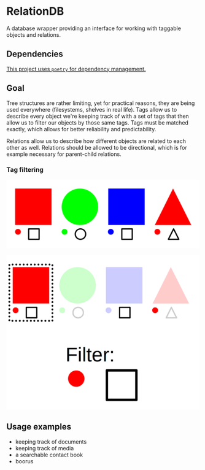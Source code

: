 # RelationDB

A database wrapper providing an interface for working with taggable objects and relations.

## Dependencies

[This project uses ``poetry`` for dependency management.](./pyproject.toml)

## Goal

Tree structures are rather limiting, yet for practical reasons, they are being used everywhere (filesystems, shelves in real life). Tags allow us to describe every object we're keeping track of with a set of tags that then allow us to filter our objects by those same tags. Tags must be matched exactly, which allows for better reliability and predictability.

Relations allow us to describe how different objects are related to each other as well. Relations should be allowed to be directional, which is for example necessary for parent-child relations.

### Tag filtering

![Before filtering](./readme-res/filter1.png)

![When filtered](./readme-res/filter2.png)

## Usage examples

- keeping track of documents
- keeping track of media
- a searchable contact book
- boorus

